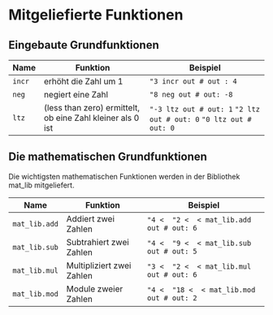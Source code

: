 # Mitgeliefierte Funktionen


## Eingebaute Grundfunktionen

| Name   | Funktion                                                   | Beispiel                                                               |
|--------|------------------------------------------------------------|------------------------------------------------------------------------|
| `incr` | erhöht die Zahl um 1                                       | `"3 incr out # out : 4`                                                |
| `neg`  | negiert eine Zahl                                          | `"8 neg out # out: -8`                                                 |
| `ltz`  | (less than zero) ermittelt, ob eine Zahl kleiner als 0 ist | `"-3 ltz out # out: 1`  `"2 ltz out # out: 0`  `"0 ltz out # out: 0`   |


## Die mathematischen Grundfunktionen

Die wichtigsten mathematischen Funktionen werden in der Bibliothek mat_lib mitgeliefert.

| Name           | Funktion                  | Beispiel                                   |
|----------------|---------------------------|--------------------------------------------|
| `mat_lib.add`  | Addiert zwei Zahlen       | `"4 <  "2 <  < mat_lib.add out # out: 6`   |
| `mat_lib.sub`  | Subtrahiert zwei Zahlen   | `"4 <  "9 <  < mat_lib.sub out # out: 5`   |
| `mat_lib.mul`  | Multipliziert zwei Zahlen | `"3 <  "2 <  < mat_lib.mul out # out: 6`   |
| `mat_lib.mod`  | Module zweier Zahlen      | `"4 <  "18 <  < mat_lib.mod out # out: 2`  | 

